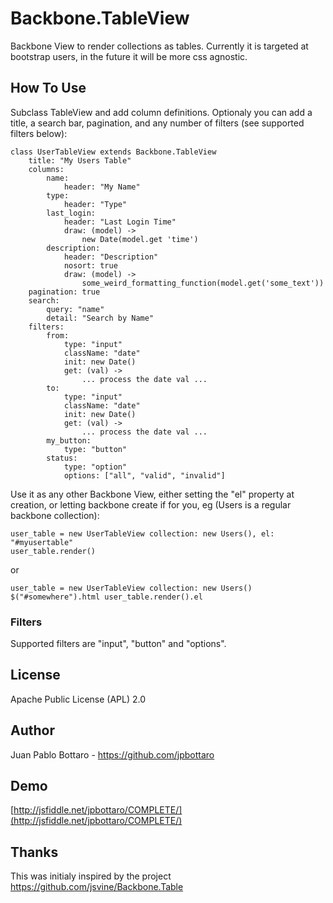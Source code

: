 # Backbone.TableView

Backbone View to render collections as tables. Currently it is targeted at
bootstrap users, in the future it will be more css agnostic.

## How To Use

Subclass TableView and add column definitions. Optionaly
you can add a title, a search bar, pagination, and any number
of filters (see supported filters below):

    class UserTableView extends Backbone.TableView
        title: "My Users Table"
        columns:
            name:
                header: "My Name"
            type:
                header: "Type"
            last_login:
                header: "Last Login Time"
                draw: (model) ->
                    new Date(model.get 'time')
            description:
                header: "Description"
                nosort: true
                draw: (model) ->
                    some_weird_formatting_function(model.get('some_text'))
        pagination: true
        search:
            query: "name"
            detail: "Search by Name"
        filters:
            from:
                type: "input"
                className: "date"
                init: new Date()
                get: (val) ->
                    ... process the date val ...
            to:
                type: "input"
                className: "date"
                init: new Date()
                get: (val) ->
                    ... process the date val ...
            my_button:
                type: "button"
            status:
                type: "option"
                options: ["all", "valid", "invalid"]

Use it as any other Backbone View, either setting the "el" property at
creation, or letting backbone create if for you, eg (Users is a regular
backbone collection):

    user_table = new UserTableView collection: new Users(), el: "#myusertable"
    user_table.render()

or

    user_table = new UserTableView collection: new Users()
    $("#somewhere").html user_table.render().el

### Filters

Supported filters are "input", "button" and "options".

## License

Apache Public License (APL) 2.0

## Author

Juan Pablo Bottaro - https://github.com/jpbottaro

## Demo

[http://jsfiddle.net/jpbottaro/COMPLETE/](http://jsfiddle.net/jpbottaro/COMPLETE/)

## Thanks

This was initialy inspired by the project https://github.com/jsvine/Backbone.Table
